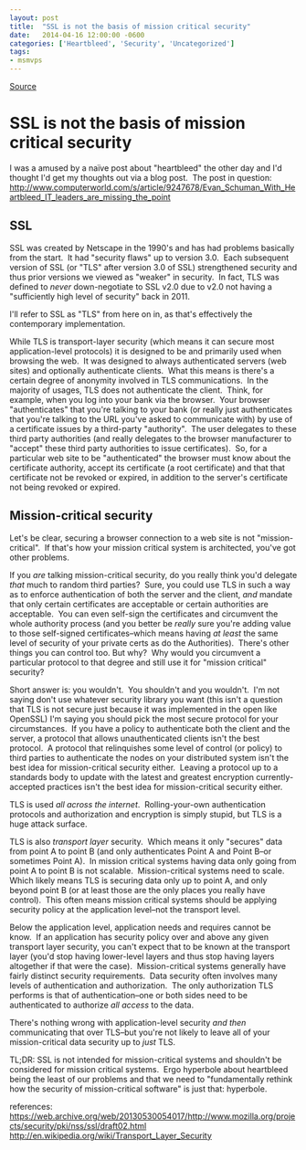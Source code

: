 ```yaml
---
layout: post
title:  "SSL is not the basis of mission critical security"
date:   2014-04-16 12:00:00 -0600
categories: ['Heartbleed', 'Security', 'Uncategorized']
tags:
- msmvps
---
```

[Source](http://pr-blog.azurewebsites.net/2014/04/17/ssl-is-not-the-basis-of-mission-critical-security/ "Permalink to SSL is not the basis of mission critical security")

# SSL is not the basis of mission critical security

I was a amused by a naïve post about "heartbleed" the other day and I'd thought I'd get my thoughts out via a blog post.  The post in question: <http://www.computerworld.com/s/article/9247678/Evan_Schuman_With_Heartbleed_IT_leaders_are_missing_the_point>

## SSL

SSL was created by Netscape in the 1990's and has had problems basically from the start.  It had "security flaws" up to version 3.0.  Each subsequent version of SSL (or "TLS" after version 3.0 of SSL) strengthened security and thus prior versions we viewed as "weaker" in security.  In fact, TLS was defined to *never* down-negotiate to SSL v2.0 due to v2.0 not having a "sufficiently high level of security" back in 2011.

I'll refer to SSL as "TLS" from here on in, as that's effectively the contemporary implementation.

While TLS is transport-layer security (which means it can secure most application-level protocols) it is designed to be and primarily used when browsing the web.  It was designed to always authenticated servers (web sites) and optionally authenticate clients.  What this means is there's a certain degree of anonymity involved in TLS communications.  In the majority of usages, TLS does not authenticate the client.  Think, for example, when you log into your bank via the browser.  Your browser "authenticates" that you're talking to your bank (or really just authenticates that you're talking to the URL you've asked to communicate with) by use of a certificate issues by a third-party "authority".  The user delegates to these third party authorities (and really delegates to the browser manufacturer to "accept" these third party authorities to issue certificates).  So, for a particular web site to be "authenticated" the browser must know about the certificate authority, accept its certificate (a root certificate) and that that certificate not be revoked or expired, in addition to the server's certificate not being revoked or expired.

## Mission-critical security

Let's be clear, securing a browser connection to a web site is not "mission-critical".  If that's how your mission critical system is architected, you've got other problems.

If you *are* talking mission-critical security, do you really think you'd delegate *that* much to random third parties?  Sure, you could use TLS in such a way as to enforce authentication of both the server and the client, *and* mandate that only certain certificates are acceptable or certain authorities are acceptable.  You can even self-sign the certificates and circumvent the whole authority process (and you better be *really* sure you're adding value to those self-signed certificates–which means having *at least* the same level of security of your private certs as do the Authorities).  There's other things you can control too. But why?  Why would you circumvent a particular protocol to that degree and still use it for "mission critical" security?

Short answer is: you wouldn't.  You shouldn't and you wouldn't.  I'm not saying don't use whatever security library you want (this isn't a question that TLS is not secure just because it was implemented in the open like OpenSSL) I'm saying you should pick the most secure protocol for your circumstances.  If you have a policy to authenticate both the client and the server, a protocol that allows unauthenticated clients isn't the best protocol.  A protocol that relinquishes some level of control (or policy) to third parties to authenticate the nodes on your distributed system isn't the best idea for mission-critical security either.  Leaving a protocol up to a standards body to update with the latest and greatest encryption currently-accepted practices isn't the best idea for mission-critical security either.

TLS is used *all across the internet*.  Rolling-your-own authentication protocols and authorization and encryption is simply stupid, but TLS is a huge attack surface.

TLS is also *transport layer* security.  Which means it only "secures" data from point A to point B (and only authenticates Point A and Point B–or sometimes Point A).  In mission critical systems having data only going from point A to point B is not scalable.  Mission-critical systems need to scale.  Which likely means TLS is securing data only up to point A, and only beyond point B (or at least those are the only places you really have control).  This often means mission critical systems should be applying security policy at the application level–not the transport level.

Below the application level, application needs and requires cannot be know.  If an application has security policy over and above any given transport layer security, you can't expect that to be known at the transport layer (you'd stop having lower-level layers and thus stop having layers altogether if that were the case).  Mission-critical systems generally have fairly distinct security requirements.  Data security often involves many levels of authentication and authorization.  The only authorization TLS performs is that of authentication–one or both sides need to be authenticated to authorize *all access* to the data.

There's nothing wrong with application-level security *and then* communicating that over TLS–but you're not likely to leave all of your mission-critical data security up to *just* TLS.

TL;DR: SSL is not intended for mission-critical systems and shouldn't be considered for mission critical systems.  Ergo hyperbole about heartbleed being the least of our problems and that we need to "fundamentally rethink how the security of mission-critical software" is just that: hyperbole.

references:  
<https://web.archive.org/web/20130530054017/http://www.mozilla.org/projects/security/pki/nss/ssl/draft02.html>  
<http://en.wikipedia.org/wiki/Transport_Layer_Security>

